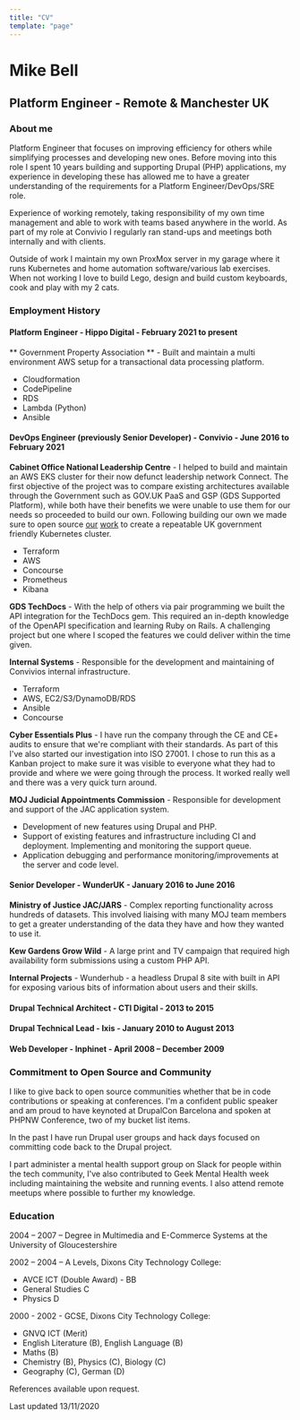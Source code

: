 ```yaml
---
title: "CV"
template: "page"
---
```


# Mike Bell
## Platform Engineer - Remote & Manchester UK

### About me

Platform Engineer that focuses on improving efficiency for others while simplifying processes and developing new ones. Before moving into this role I spent 10 years building and supporting Drupal (PHP) applications, my experience in developing these has allowed me to have a greater understanding of the requirements for a Platform Engineer/DevOps/SRE role.

Experience of working remotely, taking responsibility of my own time management and able to work with teams based anywhere in the world. As part of my role at Convivio I regularly ran stand-ups and meetings both internally and with clients.

Outside of work I maintain my own ProxMox server in my garage where it runs Kubernetes and home automation software/various lab exercises. When not working I love to build Lego, design and build custom keyboards, cook and play with my 2 cats.

### Employment History

#### Platform Engineer - Hippo Digital - February 2021 to present

** Government Property Association ** - Built and maintain a multi environment AWS setup for a transactional data processing platform.

* Cloudformation
* CodePipeline
* RDS
* Lambda (Python)
* Ansible

#### DevOps Engineer (previously Senior Developer) - Convivio - June 2016 to February 2021

**Cabinet Office National Leadership Centre** - I helped to build and maintain an AWS EKS cluster for their now defunct leadership network Connect. The first objective of the project was to compare existing architectures available through the Government such as GOV.UK PaaS and GSP (GDS Supported Platform), while both have their benefits we were unable to use them for our needs so proceeded to build our own. Following building our own we made sure to open source [our](https://github.com/cabinetoffice/national-leadership-centre-terragrunt) [work](https://github.com/cabinetoffice/national-leadership-centre-terraform) to create a repeatable UK government friendly Kubernetes cluster.

* Terraform
* AWS
* Concourse
* Prometheus
* Kibana

**GDS TechDocs** - With the help of others via pair programming we built the API integration for the TechDocs gem. This required an in-depth knowledge of the OpenAPI specification and learning Ruby on Rails. A challenging project but one where I scoped the features we could deliver within the time given.

**Internal Systems** - Responsible for the development and maintaining of Convivios internal infrastructure.

* Terraform
* AWS, EC2/S3/DynamoDB/RDS
* Ansible
* Concourse

**Cyber Essentials Plus** - I have run the company through the CE and CE+ audits to ensure that we're compliant with their standards. As part of this I've also started our investigation into ISO 27001. I chose to run this as a Kanban project to make sure it was visible to everyone what they had to provide and where we were going through the process. It worked really well and there was a very quick turn around.

**MOJ Judicial Appointments Commission** - Responsible for development and support of the JAC application system.

* Development of new features using Drupal and PHP.
* Support of existing features and infrastructure including CI and deployment. Implementing and monitoring the support queue.
* Application debugging and performance monitoring/improvements at the server and code level.

#### Senior Developer - WunderUK - January 2016 to June 2016

**Ministry of Justice JAC/JARS** - Complex reporting functionality across hundreds of datasets. This involved liaising with many MOJ team members to get a greater understanding of the data they have and how they wanted to use it.

**Kew Gardens Grow Wild** - A large print and TV campaign that required high availability form submissions using a custom PHP API.

**Internal Projects** - Wunderhub - a headless Drupal 8 site with built in API for exposing various bits of information about users and their skills.

#### Drupal Technical Architect - CTI Digital - 2013 to 2015

#### Drupal Technical Lead - Ixis - January 2010 to August 2013

#### Web Developer - Inphinet - April 2008 – December 2009

### Commitment to Open Source and Community

I like to give back to open source communities whether that be in code contributions or speaking at conferences. I'm a confident public speaker and am proud to have keynoted at DrupalCon Barcelona and spoken at PHPNW Conference, two of my bucket list items.

In the past I have run Drupal user groups and hack days focused on committing code back to the Drupal project.

I part administer a mental health support group on Slack for people within the tech community, I've also contributed to Geek Mental Health week including maintaining the website and running events. I also attend remote meetups where possible to further my knowledge.

### Education

2004 – 2007 – Degree in Multimedia and E-Commerce Systems at the University of Gloucestershire

2002 – 2004 – A Levels, Dixons City Technology College:

* AVCE ICT (Double Award) - BB
* General Studies C
* Physics D

2000 - 2002 - GCSE, Dixons City Technology College:

* GNVQ ICT (Merit)
* English Literature (B), English Language (B)
* Maths (B)
* Chemistry (B), Physics (C), Biology (C)
* Geography (C), German (D)

References available upon request.

Last updated 13/11/2020